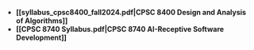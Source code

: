 - **[[syllabus_cpsc8400_fall2024.pdf|CPSC 8400 Design and Analysis of Algorithms]]**
- **[[CPSC 8740 Syllabus.pdf|CPSC 8740 AI-Receptive Software Development]]**